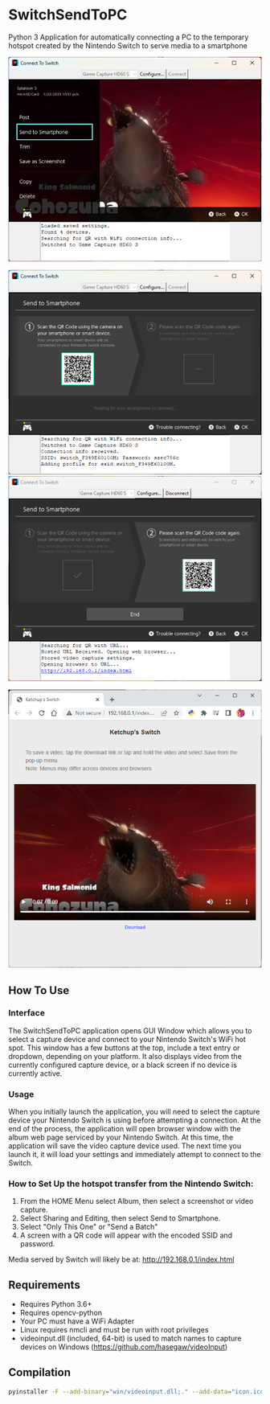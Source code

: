 # SwitchSendToPC

Python 3 Application for automatically connecting a PC to the temporary hotspot created by the Nintendo Switch to serve media to a smartphone

<img src="docs/images/Connect1.png">

<p>
<img src="docs/images/Connect2.png">
<img src="docs/images/Connect3.png">
</p>

<img src="docs/images/Browser.png">

## How To Use

### Interface

The SwitchSendToPC application opens GUI Window which allows you to select a capture device and connect to your Nintendo Switch's WiFi hot spot. This window has a few buttons at the top, include a text entry or dropdown, depending on your platform. It also displays video from the currently configured capture device, or a black screen if no device is currently active.

### Usage

When you initially launch the application, you will need to select the capture device your Nintendo Switch is using before attempting a connection. At the end of the process, the application will open browser window with the album web page serviced by your Nintendo Switch. At this time, the application will save the video capture device used. The next time you launch it, it will load your settings and immediately attempt to connect to the Switch.

### How to Set Up the hotspot transfer from the Nintendo Switch:

1. From the HOME Menu select Album, then select a screenshot or video capture.
2. Select Sharing and Editing, then select Send to Smartphone.
3. Select "Only This One" or "Send a Batch"
4. A screen with a QR code will appear with the encoded SSID and password.

Media served by Switch will likely be at: http://192.168.0.1/index.html

## Requirements

- Requires Python 3.6+
- Requires opencv-python
- Your PC must have a WiFi Adapter
- Linux requires nmcli and must be run with root privileges
- videoinput.dll (included, 64-bit) is used to match names to capture devices on Windows (https://github.com/hasegaw/videoInput)

## Compilation

```sh
pyinstaller -F --add-binary="win/videoinput.dll;." --add-data="icon.ico;." --windowed --icon icon.ico ./switch_send_to_pc.py
```

